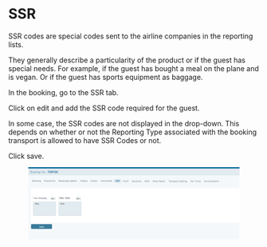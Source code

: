 # SSR

SSR codes are special codes sent to the airline companies in the reporting lists.

They generally describe a particularity of the product or if the guest has special needs. For example, if the guest has bought a meal on the plane and is vegan. Or if the guest has sports equipment as baggage.

In the booking, go to the SSR tab.

Click on edit and add the SSR code required for the guest.

In some case, the SSR codes are not displayed in the drop-down. This depends on whether or not the Reporting Type associated with the booking transport is allowed to have SSR Codes or not.

Click save.

<figure><img src="../../.gitbook/assets/image (2) (1) (1) (1).png" alt=""><figcaption></figcaption></figure>
